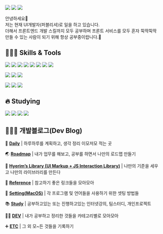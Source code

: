 <a href="https://blog.naver.com/did3296" target="_blank"><img src="https://img.shields.io/badge/-Daily%20Blog-brightgreen"/></a>
<a href="https://hyerimiya.oopy.io/" target="_blank"><img src="https://img.shields.io/badge/-Dev%20Blog-blue"/></a>
<a href="hyerimiya1216@gmail.com" target="_blank"><img src="https://img.shields.io/badge/-hyerimiya1216%40gmail.com-ff69b4"/></a>

안녕하세요👋   
저는 현재 UI개발자(퍼블리셔)로 일을 하고 있습니다.    
더해서 프론트엔드 개발 스킬까지 모두 공부하며 프론트 서비스를 모두 혼자 뚝딱뚝딱 만들 수 있는 사람이 되기 위해 항상 공부중이랍니다.💖  


## 👩🏻‍💻 Skills & Tools
<img src="https://img.shields.io/badge/HTML-E34F26?style=flat-square&logo=HTML5&logoColor=white"/> <img src="https://img.shields.io/badge/CSS-1572B6?style=flat-square&logo=CSS3&logoColor=white"/> <img src="https://img.shields.io/badge/SASS-CC6699?style=flat-square&logo=Sass&logoColor=white"/> <img src="https://img.shields.io/badge/JavaScript-F7DF1E?style=flat-square&logo=JavaScript&logoColor=white"/> <img src="https://img.shields.io/badge/jQuery-0769AD?style=flat-square&logo=jQuery&logoColor=white"/> <img src="https://img.shields.io/badge/Git-F05032?style=flat-square&logo=Git&logoColor=white"/> <img src="https://img.shields.io/badge/Gulp-CF4647?style=flat-square&logo=gulp&logoColor=white"/> <img src="https://img.shields.io/badge/mustache-41454A?style=flat-square&logo=mustache&logoColor=white"/>

<img src="https://img.shields.io/badge/Jira-0052CC?style=flat-square&logo=Jira&logoColor=white"/> <img src="https://img.shields.io/badge/Bitbucket-0052CC?style=flat-square&logo=Bitbucket&logoColor=white"/> <img src="https://img.shields.io/badge/Confluence-172B4D?style=flat-square&logo=Confluence&logoColor=white"/>

<img src="https://img.shields.io/badge/Zeplin-FFE005?style=flat-square&logo=Zeplin&logoColor=white"/> <img src="https://img.shields.io/badge/Photoshop-31A8FF?style=flat-square&logo=Adobe Photoshop&logoColor=white"/> <img src="https://img.shields.io/badge/Illustrator-FF9A00?style=flat-square&logo=Adobe Illustrator&logoColor=white"/>

## 🔥 Studying
<img src="https://img.shields.io/badge/React-61DAFB?style=flat-square&logo=React&logoColor=white"/> <img src="https://img.shields.io/badge/Vue-4FC08D?style=flat-square&logo=Vue.js&logoColor=white"/> <img src="https://img.shields.io/badge/Jenkins-D24939?style=flat-square&logo=Jenkins&logoColor=white"/> <img src="https://img.shields.io/badge/TypeScript-3178C6?style=flat-square&logo=TypeScript&logoColor=white"/>

## 👩🏻‍💻 개발블로그(Dev Blog)       
🎈 **[Daily](https://hyerimiya.oopy.io/daily)** | 하루하루를 계획하고, 생각 정리 이모저모 적는 곳

🌏 **[Roadmap](https://hyerimiya.oopy.io/roadmap)** | 내가 업무를 해보고, 공부를 하면서 나만의 로드맵 만들기

📁 **[Hyerim’s Library (UI Markup + JS Interaction Library)](https://hyerimiya.oopy.io/ui-library)** | 나만의 기준을 세우고 나만의 라이브러리를 만든다          

🔗 **[Reference](https://hyerimiya.oopy.io/reference)** | 참고하기 좋은 링크들을 모아모아      

🔨 **[Setting(MacOS)](https://hyerimiya.oopy.io/setting)** | 각 프로그램 및 언어들을 사용하기 위한 셋팅 방법들      

📚 **[Study](https://hyerimiya.oopy.io/study-project)** | 공부하고있는 또는 진행하고있는 인터넷강의, 팀스터디, 개인프로젝트

👩‍💻 **[DEV](https://hyerimiya.oopy.io/dev)** | 내가 공부하고 정리한 것들을 카테고리별로 모아모아

➕ **[ETC](https://hyerimiya.oopy.io/etc)** | 그 외 모~든 것들을 기록하기
